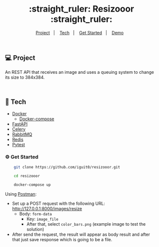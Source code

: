 <h1 align="center">
   :straight_ruler: Resizooor :straight_ruler:
</h1>

<p align="center">
  <a href="#computer-project">Project</a>&nbsp;&nbsp;&nbsp;|&nbsp;&nbsp;&nbsp;
  <a href="#rocket-tech">Tech</a>&nbsp;&nbsp;&nbsp;|&nbsp;&nbsp;&nbsp;
  <a href="#gear-get-started">Get Started</a>&nbsp;&nbsp;&nbsp;|&nbsp;&nbsp;&nbsp;
  <a href="https://drive.google.com/file/d/13LbgMFnuUhzWWnspFRKne866xI6gSGXK/view?usp=share_link">Demo</a>&nbsp;&nbsp;&nbsp;
</p>

<br/>

## :computer: Project
An REST API that receives an image and uses a queuing system to change its size to 384x384.

<br/>

## :rocket: Tech

- [Docker](https://docs.docker.com/get-docker/)
  - [Docker-compose](https://docs.docker.com/engine/reference/commandline/compose/)
- [FastAPI](https://fastapi.tiangolo.com/)
- [Celery](https://docs.celeryq.dev/en/stable/)
- [RabbitMQ](https://www.rabbitmq.com/)
- [Redis](https://redis.io/)
- [Pytest](https://docs.pytest.org/en/7.2.x/)


### :gear: Get Started


```bash
    git clone https://github.com/iguit0/resizooor.git

    cd resizooor
    
    docker-compose up
```

Using [Postman](https://www.postman.com/):
    
-  Set up a POST request with the following URL: http://127.0.0.1:8000/images/resize
   - Body: `form-data`
     - Key: `image_file`
     - After that, select `color_bars.png` (example image to test the solution)
- After send the request, the result will appear as body result and after that just save response which is going to be a file.

